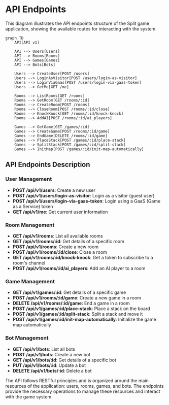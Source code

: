 # API Endpoints

This diagram illustrates the API endpoints structure of the Split game application, showing the available routes for interacting with the system.

```mermaid
graph TD
    API[API v1]

    API --> Users[Users]
    API --> Rooms[Rooms]
    API --> Games[Games]
    API --> Bots[Bots]

    Users --> CreateUser[POST /users]
    Users --> LoginAsVisitor[POST /users/login-as-visitor]
    Users --> LoginViaGaas[POST /users/login-via-gaas-token]
    Users --> GetMe[GET /me]

    Rooms --> ListRooms[GET /rooms]
    Rooms --> GetRoom[GET /rooms/:id]
    Rooms --> CreateRoom[POST /rooms]
    Rooms --> CloseRoom[POST /rooms/:id/close]
    Rooms --> KnockKnock[GET /rooms/:id/knock-knock]
    Rooms --> AddAI[POST /rooms/:id/ai_players]

    Games --> GetGame[GET /games/:id]
    Games --> CreateGame[POST /rooms/:id/game]
    Games --> EndGame[DELETE /rooms/:id/game]
    Games --> PlaceStack[POST /games/:id/place-stack]
    Games --> SplitStack[POST /games/:id/split-stack]
    Games --> InitMap[POST /games/:id/init-map-automatically]
```

## API Endpoints Description

### User Management

- **POST /api/v1/users**: Create a new user
- **POST /api/v1/users/login-as-visitor**: Login as a visitor (guest user)
- **POST /api/v1/users/login-via-gaas-token**: Login using a GaaS (Game as a Service) token
- **GET /api/v1/me**: Get current user information

### Room Management

- **GET /api/v1/rooms**: List all available rooms
- **GET /api/v1/rooms/:id**: Get details of a specific room
- **POST /api/v1/rooms**: Create a new room
- **POST /api/v1/rooms/:id/close**: Close a room
- **GET /api/v1/rooms/:id/knock-knock**: Get a token to subscribe to a room's channel
- **POST /api/v1/rooms/:id/ai_players**: Add an AI player to a room

### Game Management

- **GET /api/v1/games/:id**: Get details of a specific game
- **POST /api/v1/rooms/:id/game**: Create a new game in a room
- **DELETE /api/v1/rooms/:id/game**: End a game in a room
- **POST /api/v1/games/:id/place-stack**: Place a stack on the board
- **POST /api/v1/games/:id/split-stack**: Split a stack and move it
- **POST /api/v1/games/:id/init-map-automatically**: Initialize the game map automatically

### Bot Management

- **GET /api/v1/bots**: List all bots
- **POST /api/v1/bots**: Create a new bot
- **GET /api/v1/bots/:id**: Get details of a specific bot
- **PUT /api/v1/bots/:id**: Update a bot
- **DELETE /api/v1/bots/:id**: Delete a bot

The API follows RESTful principles and is organized around the main resources of the application: users, rooms, games, and bots. The endpoints provide the necessary operations to manage these resources and interact with the game system.
